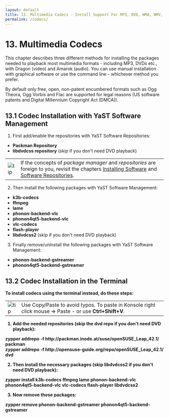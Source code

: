 ```yaml
---
layout: default
title: 13. Multimedia Codecs - Install Support For MP3, DVD, WMA, WMV, MOV etc.
permalink: /codecs/
---
```


# 13. Multimedia Codecs

This chapter describes three different methods for installing the packages needed to playback most multimedia formats - including MP3, DVDs etc., with Dragon (video) and Amarok (audio). You can use manual installation with graphical software or use the command line - whichever method you prefer.

By default only free, open, non-patent encumbered formats such as Ogg Theora, Ogg Vorbis and Flac are supported for legal reasons (US software patents and Digital Millennium Copyright Act (DMCA)).

<!--
## 13.1 Codec Installation with 1-Click

Temporarily not available for technical reasons.

Click on the button below to install multmedia codecs with 1-click install.

<center><a href="http://opensuse-community.org/codecs-kde.ymp"><img src="{{ site.baseurl | append: '/images/oneclick/codecs.png' | replace: '//', '/' }}" alt="ymp" class="pic" /></a></center>

-->


<!--
<center><a href="data:text/x-suse-ymu,http://opensuse-guide.org/ymp/codecs.ymp"><img src="{{ site.baseurl | append: '/images/oneclick/codecs.png' | replace: '//', '/' }}" alt="codecs ymp" class="pic" /></a></center>

-->

<!--
Note, if you get a warning dialog like this don't panic! Simply select the proper option, to either allow changing the vendor for some packages from <i>openSUSE</i> to <i>Packman</i>, or possibly to downgrade a package (usually the same package version, only with a lower build number) then click <i>OK -- Try Again</i>.

-->

<!--
<center><a href="{{ site.baseurl | append: '/images/screenshots/conflict.png' | replace: '//', '/' }}" rel="thumbnail"><img src="{{ site.baseurl | append: '/images/screenshots/conflictb.png' | replace: '//', '/' }}" alt="conflict" class="pic" /></a></center>

-->

## 13.1 Codec Installation with YaST Software Management

1) First add/enable the repositories with YaST Software Repositories:

<ul>
<li><b>Packman Repository</b></li>
<!-- <li><b>Non-OSS Respository</b></li> -->
<li><b>libdvdcss repository</b> (skip if you don't need DVD playback)</li>
</ul>

<div class="tip">
<table>
<tbody>
<tr>
<td><img src="{{ site.baseurl | append: '/images/pics/tip.png' | replace: '//', '/' }}" alt="tip" /></td>
<td>If the concepts of <i>package manager</i> and <i>repositories</i> are foreign to you, revisit the chapters <a href="installpackage.php">Installing Software</a> and <a href="repositories.php">Software Repositories</a>.</td>
</tr>
</tbody>
</table>
</div>

2) Then install the following packages with YaST Software Management:

<ul>
<li><b>k3b-codecs</b></li>
<li><b>ffmpeg</b></li>
<li><b>lame</b></li>
<li><b>phonon-backend-vlc</b></li>
<li><b>phonon4qt5-backend-vlc</b></li>
<li><b>vlc-codecs</b></li>
<li><b>flash-player</b></li>
<li><b>libdvdcss2</b> (skip if you don't need DVD playback)</li>
</ul>

3) Finally remove/uninstall the following packages with YaST Software Management:

<ul>
<li><b>phonon-backend-gstreamer</b></li>
<li><b>phonon4qt5-backend-gstreamer</li>
</ul>

<!--
You can install the packages manually instead if you prefer.

First add/enable the repositories with YaST Software Repositories:

<ul>
<li><b>Packman Repository</b></li>
<li><b>Non-OSS Respository</b></li>
<li><b>libdvdcss repository</b> (skip if you don't need DVD playback)</li>
</ul>

<div class="tip">
<table>
<tbody>
<tr>
<td><img src="{{ site.baseurl | append: '/images/pics/tip.png' | replace: '//', '/' }}" alt="tip" /></td>
<td>If the concepts of <i>package manager</i> and <i>repositories</i> are foreign to you, revisit the chapters <a href="installpackage.php">Installing Software</a> and <a href="repositories.php">Software Repositories</a>.</td>
</tr>
</tbody>
</table>
</div>

Then install the following packages with YaST Software Management:

<ul>
<li><b>k3b-codecs</b></li>
<li><b>ffmpeg</b></li>
<li><b>lame</b></li>
<li><b>gstreamer-plugins-bad</b></li>
<li><b>gstreamer-plugins-ugly</b></li>
<li><b>gstreamer-plugins-ugly-orig-addon</b></li>
<li><b>gstreamer-plugins-libav</b></li>
<li><b>gstreamer-fluendo-mp3</b></li>
<li><b>libdvdcss2</b> (skip if you don't need DVD playback)</li>
</ul>
-->

## 13.2 Codec Installation in the Terminal

To install codecs using the terminal instead, do these steps:

<div class="tip">
<table>
<tbody>
<tr>
<td><img src="{{ site.baseurl | append: '/images/pics/tip.png' | replace: '//', '/' }}" alt="tip" /></td>
<td>Use Copy/Paste to avoid typos. To paste in Konsole right click mouse => Paste - or use <b>Ctrl+Shift+V</b>.</td>
</tr>
</tbody>
</table>
</div>

1) Add the needed repositories (skip the dvd repo if you don't need DVD playback):

<div class="clroot">zypper addrepo -f http://packman.inode.at/suse/openSUSE_Leap_42.1/ packman</div>
<div class="clroot">zypper addrepo -f http://opensuse-guide.org/repo/openSUSE_Leap_42.1/ dvd</div>

2) Then install the necessary packages (skip libdvdcss2 if you don't need DVD playback):

<div class="clroot">zypper install k3b-codecs ffmpeg lame phonon-backend-vlc phonon4qt5-backend-vlc vlc-codecs flash-player libdvdcss2</div>

3) Now remove these packages:

<div class="clroot">zypper remove phonon-backend-gstreamer phonon4qt5-backend-gstreamer</div>

<!--
Add the needed repositories (skip the dvd repo if you don't need DVD playback):
<div class="clroot">zypper addrepo -f http://packman.inode.at/suse/openSUSE_Leap_42.1/Essentials/ packman</div>
<div class="clroot">zypper addrepo -f http://opensuse-guide.org/repo/openSUSE_Leap_42.1/ dvd</div>

Then install the necessary packages (skip libdvdcss2 if you don't need DVD playback):
<div class="clroot">zypper install k3b-codecs ffmpeg lame gstreamer-plugins-bad gstreamer-plugins-ugly gstreamer-plugins-ugly-orig-addon gstreamer-plugins-libav libdvdcss2</div>

You will be asked if you want to allow vendor change for some packages - allow it.

Finally ensure that you have a consistent set of packages from the Packman Repository:
<div class="clroot">zypper dup --from http://packman.inode.at/suse/openSUSE_Leap_42.1/Essentials/</div>

You will be asked if you want to allow vendor change for some packages - allow it.

If you still experience problems try removing the GStreamer cache and reboot your system:
<div class="cl">rm -rf ~/.cache/gstreamer-1.0/</div>
-->
